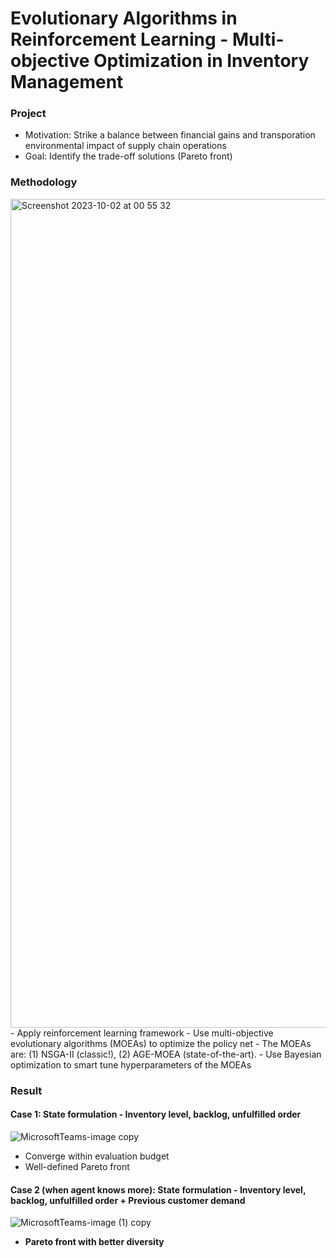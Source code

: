 # Evolutionary Algorithms in Reinforcement Learning - Multi-objective Optimization in Inventory Management
### Project
- Motivation: Strike a balance between financial gains and transporation environmental impact of supply chain operations
- Goal: Identify the trade-off solutions (Pareto front)

### Methodology 
<img width="1326" alt="Screenshot 2023-10-02 at 00 55 32" src="https://github.com/yueqiu2/Multi-objective_SCM/assets/146023548/5c44749b-68b7-44fc-8907-8381a64cb810">
- Apply reinforcement learning framework
- Use multi-objective evolutionary algorithms (MOEAs) to optimize the policy net
- The MOEAs are: (1) NSGA-II (classic!), (2) AGE-MOEA (state-of-the-art).
- Use Bayesian optimization to smart tune hyperparameters of the MOEAs

### Result
#### Case 1: State formulation - Inventory level, backlog, unfulfilled order
![MicrosoftTeams-image copy](https://github.com/yueqiu2/Multi-objective_SCM/assets/146023548/ab3342b3-14ee-4c88-a089-b40460361bed)
- Converge within evaluation budget
- Well-defined Pareto front

#### Case 2 (when agent knows more): State formulation - Inventory level, backlog, unfulfilled order + Previous customer demand
![MicrosoftTeams-image (1) copy](https://github.com/yueqiu2/Multi-objective_SCM/assets/146023548/5be9924a-e9df-4b98-94b9-486eae3972fb)
- **Pareto front with better diversity**

